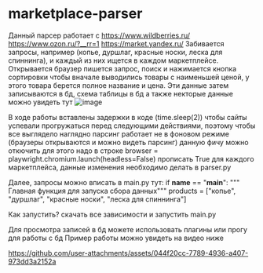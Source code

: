 # marketplace-parser
Данный парсер работает с 
  https://www.wildberries.ru/
  https://www.ozon.ru/?__rr=1
  https://market.yandex.ru/
Забивается запросы, например  (копье, дуршлаг, красные носки, леска для спиннинга), и каждый из них ищется в каждом маркетплейсе.
Открывается браузер пишется запрос,  поиск и нажимается кнопка сортировки чтобы вначале выводились товары с наименьшей ценой, у этого товара берется полное название и цена. Эти данные затем записываются в бд, схема таблицы в бд а также некторые данные можно увидеть тут
![image](https://github.com/user-attachments/assets/d0d9f874-342a-4288-b79c-791225319e18)

В ходе работы вставлены задержки в коде (time.sleep(2)) чтобы сайты успевали прогружаться перед следующими действиями, поэтому чтобы все выглядело наглядно парсинг работает не в фоновом режиме (браузеры открываются и можно видеть парсинг) данную фичу можно откючить для этого надо в строке
browser = playwright.chromium.launch(headless=False)
прописать True для каждого маркетплейса, данные изменения необходимо делать в parser.py

Далее, запросы можно вписать в main.py тут:
if __name__ == "__main__":
    """ Главная функция для запуска сбора данных"""
    products = ["копье", "дуршлаг", "красные носки", "леска для спиннинга"]

Как запустить?
скачать все зависимости и запустить main.py 

Для просмотра записей в бд можете использовать плагины или прогу для работы с бд
Пример работы можно увидеть на видео ниже





https://github.com/user-attachments/assets/044f20cc-7789-4936-a407-973dd3a2152a


